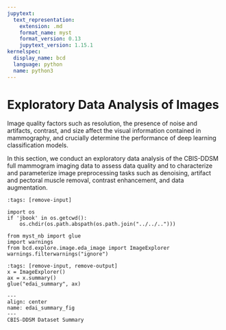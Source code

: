 ```yaml
---
jupytext:
  text_representation:
    extension: .md
    format_name: myst
    format_version: 0.13
    jupytext_version: 1.15.1
kernelspec:
  display_name: bcd
  language: python
  name: python3
---
```


# Exploratory Data Analysis of Images

Image quality factors such as resolution, the presence of noise and artifacts, contrast, and size affect the visual information contained in mammography, and crucially determine the performance of deep learning classification models.

In this section, we conduct an exploratory data analysis of the CBIS-DDSM full mammogram imaging data to assess data quality and to characterize and parameterize image preprocessing tasks such as denoising, artifact and pectoral muscle removal, contrast enhancement, and data augmentation.

```{code-cell} ipython3
:tags: [remove-input]

import os
if 'jbook' in os.getcwd():
    os.chdir(os.path.abspath(os.path.join("../../..")))

from myst_nb import glue
import warnings
from bcd.explore.image.eda_image import ImageExplorer
warnings.filterwarnings("ignore")
```

```{code-cell} ipython3
:tags: [remove-input, remove-output]
x = ImageExplorer()
ax = x.summary()
glue("edai_summary", ax)
```

```{glue:figure} edai_summary
---
align: center
name: edai_summary_fig
---
CBIS-DDSM Dataset Summary
```

